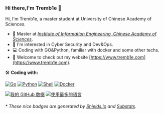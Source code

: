 ### Hi there,I'm Tremb1e 👋 

<!--
**Tremb1e/tremb1e** is a ✨ _special_ ✨ repository because its `README.md` (this file) appears on your GitHub profile.

Here are some ideas to get you started:

- 🔭 I’m currently working on ...
- 🌱 I’m currently learning ...
- 👯 I’m looking to collaborate on ...
- 🤔 I’m looking for help with ...
- 💬 Ask me about ...
- 📫 How to reach me: ...
- 😄 Pronouns: ...
- ⚡ Fun fact: ...
-->

Hi, I'm Tremb1e, a master student at University of Chinese Academy of Sciences.

- 🍻 Master at [_Institute of Information Engineering, Chinese Academy of Sciences_](http://www.iie.cas.cn/).
- 🔭 I'm interested in Cyber Security and Dev&Ops.
- 💻 Coding with GO&Python, familiar with docker and some other techs.
- 💬 Welcome to check out my website [https://www.tremb1e.com](https://www.tremb1e.com).
<!--- 🤔 Welcome to contact me by email ↙️. -->

🛠️ **Coding with:**
<p>
    <a href="https://github.com/search?q=user%3ATremb1e+is%3Arepo+language%3AGo"><img alt="Go" src="https://img.shields.io/badge/Golang-%2345b8d8.svg?logo=go&logoColor=white"></a>
    <a href="https://github.com/search?q=user%3ATremb1e+is%3Arepo+language%3Apython"><img alt="Python" src="https://img.shields.io/badge/Python%20-%233776AB.svg?logo=python&logoColor=white"></a>
    <a href="https://github.com/search?q=user%3ATremb1e+is%3Arepo+language%3AShell"><img alt="Shell" src="https://img.shields.io/badge/Shell%20-%236fba48.svg?logo=shell"></a>
    <a href="#"><img alt="Docker" src="https://img.shields.io/badge/Docker-2496ED?logo=docker&logoColor=white" /></a>
</p>

[![我的 GitHub 数据](https://github-readme-stats.vercel.app/api?username=Tremb1e)]()
[![使用最多的语言](https://github-readme-stats.vercel.app/api/top-langs/?username=Tremb1e)]()


<h6>* These nice badges are generated by <a href="https://shields.io/">Shields.io</a> and <a href="https://github.com/spencerwooo/Substats">Substats</a>.</h6>
